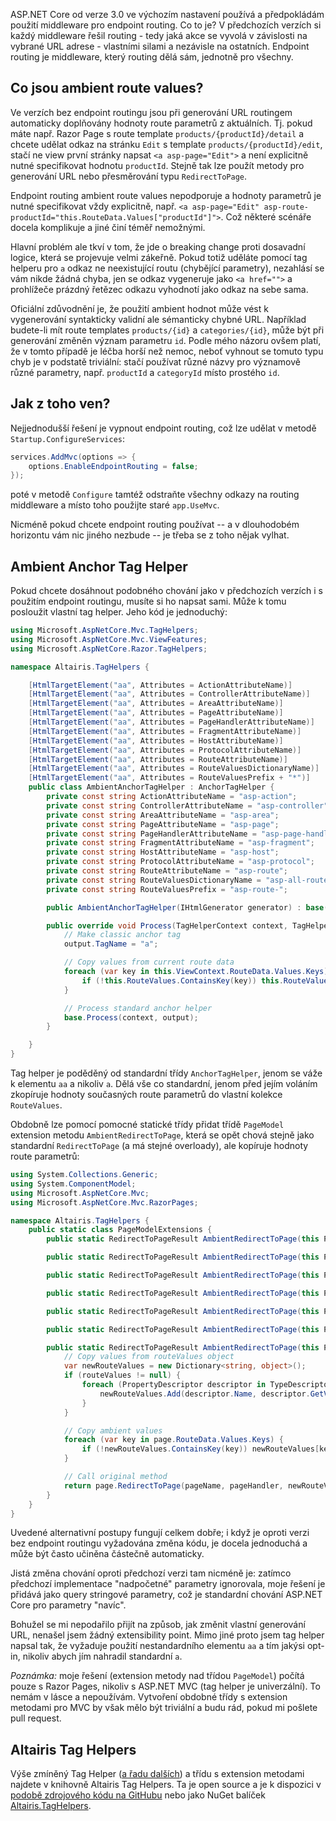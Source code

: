 <!-- dcterms:title = Ambient route values a ASP.NET Core Endpoint Routing -->
<!-- dcterms:abstract = Upgradovali jste aplikace na ASP.NET 3.x s Endpoint Routingem a přestalo vám fungovat generování odkazů? Možná je to vinou breaking change, změnou zacházení s ambient route values. Ukážu vám, jak se v případě potřeby vrátit ke starému způsobu generování odkazů, aniž byste se museli vzdávat endpoint routingu. -->
<!-- dcterms:creator = Michal Altair Valášek -->
<!-- x4w:coverUrl = /cover-pictures/20200219-ambient-route-values.jpg -->
<!-- x4w:pictureUrl = /perex-pictures/20200219-ambient-route-values.jpg -->
<!-- x4w:pictureWidth = 150 -->
<!-- x4w:pictureHeight = 150 -->
<!-- x4w:category = IT -->
<!-- dcterms:date = 2020-02-19 -->

ASP.NET Core od verze 3.0 ve výchozím nastavení používá a předpokládám použití middleware pro endpoint routing. Co to je? V předchozích verzích si každý middleware řešil routing - tedy jaká akce se vyvolá v závislosti na vybrané URL adrese - vlastními silami a nezávisle na ostatních. Endpoint routing je middleware, který routing dělá sám, jednotně pro všechny.

## Co jsou ambient route values?

Ve verzích bez endpoint routingu jsou při generování URL routingem automaticky doplňovány hodnoty route parametrů z aktuálních. Tj. pokud máte např. Razor Page s route template `products/{productId}/detail` a chcete udělat odkaz na stránku `Edit` s template `products/{productId}/edit`, stačí ne view první stránky napsat `<a asp-page="Edit">` a není explicitně nutné specifikovat hodnotu `productId`. Stejně tak lze použít metody pro generování URL nebo přesměrování typu `RedirectToPage`.

Endpoint routing ambient route values nepodporuje a hodnoty parametrů je nutné specifikovat vždy explicitně, např. `<a asp-page="Edit" asp-route-productId="this.RouteData.Values["productId"]">`. Což některé scénáře docela komplikuje a jiné činí téměř nemožnými.

Hlavní problém ale tkví v tom, že jde o breaking change proti dosavadní logice, která se projevuje velmi zákeřně. Pokud totiž uděláte pomocí tag helperu pro `a` odkaz ne neexistující routu (chybějící parametry), nezahlásí se vám nikde žádná chyba, jen se odkaz vygeneruje jako `<a href="">` a prohlížeče prázdný řetězec odkazu vyhodnotí jako odkaz na sebe sama.

Oficiální zdůvodnění je, že použití ambient hodnot může vést k vygenerování syntakticky validní ale sémanticky chybné URL. Například budete-li mít route templates `products/{id}` a `categories/{id}`, může být při generování změněn význam parametru `id`. Podle mého názoru ovšem platí, že v tomto případě je léčba horší než nemoc, neboť vyhnout se tomuto typu chyb je v podstatě triviální: stačí používat různé názvy pro významově různé parametry, např. `productId` a `categoryId` místo prostého `id`.

## Jak z toho ven?

Nejjednodušší řešení je vypnout endpoint routing, což lze udělat v metodě `Startup.ConfigureServices`:

```csharp
services.AddMvc(options => {
    options.EnableEndpointRouting = false;
});
```

poté v metodě `Configure` tamtéž odstraňte všechny odkazy na routing middleware a místo toho použijte staré `app.UseMvc`.

Nicméně pokud chcete endpoint routing používat -- a v dlouhodobém horizontu vám nic jiného nezbude -- je třeba se z toho nějak vylhat.

## Ambient Anchor Tag Helper

Pokud chcete dosáhnout podobného chování jako v předchozích verzích i s použitím endpoint routingu, musíte si ho napsat sami. Může k tomu posloužit vlastní tag helper. Jeho kód je jednoduchý:

```csharp
using Microsoft.AspNetCore.Mvc.TagHelpers;
using Microsoft.AspNetCore.Mvc.ViewFeatures;
using Microsoft.AspNetCore.Razor.TagHelpers;

namespace Altairis.TagHelpers {

    [HtmlTargetElement("aa", Attributes = ActionAttributeName)]
    [HtmlTargetElement("aa", Attributes = ControllerAttributeName)]
    [HtmlTargetElement("aa", Attributes = AreaAttributeName)]
    [HtmlTargetElement("aa", Attributes = PageAttributeName)]
    [HtmlTargetElement("aa", Attributes = PageHandlerAttributeName)]
    [HtmlTargetElement("aa", Attributes = FragmentAttributeName)]
    [HtmlTargetElement("aa", Attributes = HostAttributeName)]
    [HtmlTargetElement("aa", Attributes = ProtocolAttributeName)]
    [HtmlTargetElement("aa", Attributes = RouteAttributeName)]
    [HtmlTargetElement("aa", Attributes = RouteValuesDictionaryName)]
    [HtmlTargetElement("aa", Attributes = RouteValuesPrefix + "*")]
    public class AmbientAnchorTagHelper : AnchorTagHelper {
        private const string ActionAttributeName = "asp-action";
        private const string ControllerAttributeName = "asp-controller";
        private const string AreaAttributeName = "asp-area";
        private const string PageAttributeName = "asp-page";
        private const string PageHandlerAttributeName = "asp-page-handler";
        private const string FragmentAttributeName = "asp-fragment";
        private const string HostAttributeName = "asp-host";
        private const string ProtocolAttributeName = "asp-protocol";
        private const string RouteAttributeName = "asp-route";
        private const string RouteValuesDictionaryName = "asp-all-route-data";
        private const string RouteValuesPrefix = "asp-route-";

        public AmbientAnchorTagHelper(IHtmlGenerator generator) : base(generator) { }

        public override void Process(TagHelperContext context, TagHelperOutput output) {
            // Make classic anchor tag
            output.TagName = "a";

            // Copy values from current route data
            foreach (var key in this.ViewContext.RouteData.Values.Keys) {
                if (!this.RouteValues.ContainsKey(key)) this.RouteValues[key] = this.ViewContext.RouteData.Values[key].ToString();
            }

            // Process standard anchor helper
            base.Process(context, output);
        }

    }
}
```

Tag helper je poděděný od standardní třídy `AnchorTagHelper`, jenom se váže k elementu `aa` a nikoliv `a`. Dělá vše co standardní, jenom před jejím voláním zkopíruje hodnoty současných route parametrů do vlastní kolekce `RouteValues`.

Obdobně lze pomocí pomocné statické třídy přidat třídě `PageModel` extension metodu `AmbientRedirectToPage`, která se opět chová stejně jako standardní `RedirectToPage` (a má stejné overloady), ale kopíruje hodnoty route parametrů:

```csharp
using System.Collections.Generic;
using System.ComponentModel;
using Microsoft.AspNetCore.Mvc;
using Microsoft.AspNetCore.Mvc.RazorPages;

namespace Altairis.TagHelpers {
    public static class PageModelExtensions {
        public static RedirectToPageResult AmbientRedirectToPage(this PageModel page) => page.AmbientRedirectToPage(pageName: null, pageHandler: null, routeValues: null, fragment: null);

        public static RedirectToPageResult AmbientRedirectToPage(this PageModel page, object routeValues) => page.AmbientRedirectToPage(pageName: null, pageHandler: null, routeValues, fragment: null);

        public static RedirectToPageResult AmbientRedirectToPage(this PageModel page, string pageName) => page.AmbientRedirectToPage(pageName, pageHandler: null, routeValues: null, fragment: null);

        public static RedirectToPageResult AmbientRedirectToPage(this PageModel page, string pageName, object routeValues) => page.AmbientRedirectToPage(pageName, pageHandler: null, routeValues, fragment: null);

        public static RedirectToPageResult AmbientRedirectToPage(this PageModel page, string pageName, string pageHandler) => page.AmbientRedirectToPage(pageName, pageHandler, routeValues: null, fragment: null);

        public static RedirectToPageResult AmbientRedirectToPage(this PageModel page, string pageName, string pageHandler, string fragment) => page.AmbientRedirectToPage(pageName, pageHandler, routeValues: null, fragment);

        public static RedirectToPageResult AmbientRedirectToPage(this PageModel page, string pageName, string pageHandler, object routeValues, string fragment) {
            // Copy values from routeValues object
            var newRouteValues = new Dictionary<string, object>();
            if (routeValues != null) {
                foreach (PropertyDescriptor descriptor in TypeDescriptor.GetProperties(routeValues)) {
                    newRouteValues.Add(descriptor.Name, descriptor.GetValue(routeValues));
                }
            }

            // Copy ambient values
            foreach (var key in page.RouteData.Values.Keys) {
                if (!newRouteValues.ContainsKey(key)) newRouteValues[key] = page.RouteData.Values[key];
            }

            // Call original method
            return page.RedirectToPage(pageName, pageHandler, newRouteValues, fragment);
        }
    }
}
```

Uvedené alternativní postupy fungují celkem dobře; i když je oproti verzi bez endpoint routingu vyžadována změna kódu, je docela jednoduchá a může být často učiněna částečně automaticky.

Jistá změna chování oproti předchozí verzi tam nicméně je: zatímco předchozí implementace "nadpočetné" parametry ignorovala, moje řešení je přidává jako query stringové parametry, což je standardní chování ASP.NET Core pro parametry "navíc".

Bohužel se mi nepodařilo přijít na způsob, jak změnit vlastní generování URL, nenašel jsem žádný extensibility point. Mimo jiné proto jsem tag helper napsal tak, že vyžaduje použití nestandardního elementu `aa` a tím jakýsi opt-in, nikoliv abych jím nahradil standardní `a`.

_Poznámka:_ moje řešení (extension metody nad třídou `PageModel`) počítá pouze s Razor Pages, nikoliv s ASP.NET MVC (tag helper je univerzální). To nemám v lásce a nepoužívám. Vytvoření obdobné třídy s extension metodami pro MVC by však mělo být triviální a budu rád, pokud mi pošlete pull request.

## Altairis Tag Helpers

Výše zmíněný Tag Helper ([a řadu dalších](https://github.com/ridercz/Altairis.TagHelpers/wiki)) a třídu s extension metodami najdete v knihovně Altairis Tag Helpers. Ta je open source a je k dispozici v [podobě zdrojového kódu na GitHubu](https://github.com/ridercz/Altairis.TagHelpers/) nebo jako NuGet balíček [Altairis.TagHelpers](https://www.nuget.org/packages/Altairis.TagHelpers/).